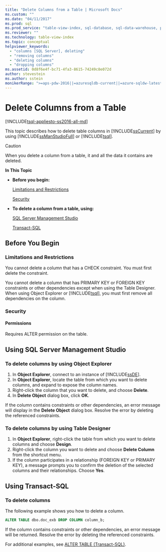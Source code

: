 ```yaml
---
title: "Delete Columns from a Table | Microsoft Docs"
ms.custom: ""
ms.date: "04/11/2017"
ms.prod: sql
ms.prod_service: "table-view-index, sql-database, sql-data-warehouse, pdw"
ms.reviewer: ""
ms.technology: table-view-index
ms.topic: conceptual
helpviewer_keywords: 
  - "columns [SQL Server], deleting"
  - "removing columns"
  - "deleting columns"
  - "dropping columns"
ms.assetid: 0d8f6e4f-bc71-4fa3-8615-74249c8e072d
author: stevestein
ms.author: sstein
monikerRange: ">=aps-pdw-2016||=azuresqldb-current||=azure-sqldw-latest||>=sql-server-2016||=sqlallproducts-allversions||>=sql-server-linux-2017||=azuresqldb-mi-current"
---
```

# Delete Columns from a Table

[!INCLUDE[tsql-appliesto-ss2016-all-md](../../includes/tsql-appliesto-ss2016-all-md.md)]

This topic describes how to delete table columns in [!INCLUDE[ssCurrent](../../includes/sscurrent-md.md)] by using [!INCLUDE[ssManStudioFull](../../includes/ssmanstudiofull-md.md)] or [!INCLUDE[tsql](../../includes/tsql-md.md)].

> [!CAUTION]
> When you delete a column from a table, it and all the data it contains are deleted.

 **In This Topic**

- **Before you begin:**

   [Limitations and Restrictions](#Restrictions)

   [Security](#Security)

- **To delete a column from a table, using:**

   [SQL Server Management Studio](#SSMSProcedure)

   [Transact-SQL](#TsqlProcedure)

## <a name="BeforeYouBegin"></a> Before You Begin

### <a name="Restrictions"></a> Limitations and Restrictions

You cannot delete a column that has a CHECK constraint. You must first delete the constraint.

You cannot delete a column that has PRIMARY KEY or FOREIGN KEY constraints or other dependencies except when using the Table Designer. When using Object Explorer or [!INCLUDE[tsql](../../includes/tsql-md.md)], you must first remove all dependencies on the column.

### <a name="Security"></a> Security

#### <a name="Permissions"></a> Permissions

Requires ALTER permission on the table.

## <a name="SSMSProcedure"></a> Using SQL Server Management Studio

### To delete columns by using Object Explorer

1. In **Object Explorer**, connect to an instance of [!INCLUDE[ssDE](../../includes/ssde-md.md)].
2. In **Object Explorer**, locate the table from which you want to delete columns, and expand to expose the column names.
3. Right-click the column that you want to delete, and choose **Delete**.
4. In **Delete Object** dialog box, click **OK**.

If the column contains constraints or other dependencies, an error message will display in the **Delete Object** dialog box. Resolve the error by deleting the referenced constraints.

### To delete columns by using Table Designer

1. In **Object Explorer**, right-click the table from which you want to delete columns and choose **Design**.
2. Right-click the column you want to delete and choose **Delete Column** from the shortcut menu.
3. If the column participates in a relationship (FOREIGN KEY or PRIMARY KEY), a message prompts you to confirm the deletion of the selected columns and their relationships. Choose **Yes**.

## <a name="TsqlProcedure"></a> Using Transact-SQL

### To delete columns

The following example shows you how to delete a column.

```sql
ALTER TABLE dbo.doc_exb DROP COLUMN column_b;
```

If the column contains constraints or other dependencies, an error message will be returned. Resolve the error by deleting the referenced constraints.

For additional examples, see [ALTER TABLE &#40;Transact-SQL&#41;](../../t-sql/statements/alter-table-transact-sql.md).

## <a name="FollowUp"></a>
